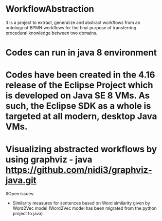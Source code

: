 # WorkflowAbstraction
It is a project to extract, generalize and abstract workflows from an ontology of BPMN workflows for the final purpose of transferring procedural knowledge between two domains.

# Codes can run in java 8 environment

# Codes have been created in the 4.16 release of the Eclipse Project which is developed on Java SE 8 VMs. As such, the Eclipse SDK as a whole is targeted at all modern, desktop Java VMs.
# Visualizing abstracted workflows by using graphviz - java https://github.com/nidi3/graphviz-java.git

#Open issues:
- Similarity measures for sentences based on Word similarity given by Word2Vec model (Word2Vec model has been migrated from the python project to java)
